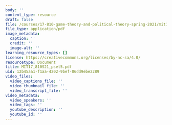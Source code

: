 ```yaml
---
body: ''
content_type: resource
draft: false
file: /courses/17-810-game-theory-and-political-theory-spring-2021/mit17_810s21_pset5.pdf
file_type: application/pdf
image_metadata:
  caption: ''
  credit: ''
  image-alt: ''
learning_resource_types: []
license: https://creativecommons.org/licenses/by-nc-sa/4.0/
resourcetype: Document
title: MIT17_810S21_pset5.pdf
uid: 12b45aa1-f1aa-4202-9bef-06dd9ebe2289
video_files:
  video_captions_file: ''
  video_thumbnail_file: ''
  video_transcript_file: ''
video_metadata:
  video_speakers: ''
  video_tags: ''
  youtube_description: ''
  youtube_id: ''
---
```

